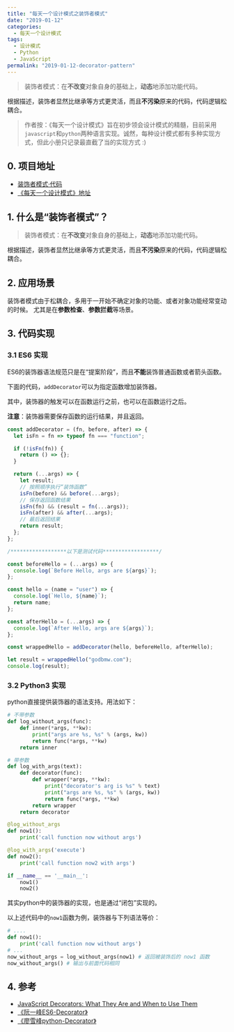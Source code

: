 ```yaml
---
title: "每天一个设计模式之装饰者模式"
date: "2019-01-12"
categories:
  - 每天一个设计模式
tags:
  - 设计模式
  - Python
  - JavaScript
permalink: "2019-01-12-decorator-pattern"
---
```


> 装饰者模式：在**不改变**对象自身的基础上，**动态**地添加功能代码。

根据描述，装饰者显然比继承等方式更灵活，而且**不污染**原来的代码，代码逻辑松耦合。

<!-- more -->

> 作者按：《每天一个设计模式》旨在初步领会设计模式的精髓，目前采用`javascript`和`python`两种语言实现。诚然，每种设计模式都有多种实现方式，但此小册只记录最直截了当的实现方式 :)

## 0. 项目地址

- [装饰者模式·代码](https://github.com/dongyuanxin/design-pattern-demos/tree/master/decorator_pattern)
- [《每天一个设计模式》地址](https://godbmw.com/categories/%E6%AF%8F%E5%A4%A9%E4%B8%80%E4%B8%AA%E8%AE%BE%E8%AE%A1%E6%A8%A1%E5%BC%8F)

## 1. 什么是“装饰者模式”？

> 装饰者模式：在**不改变**对象自身的基础上，**动态**地添加功能代码。  

根据描述，装饰者显然比继承等方式更灵活，而且**不污染**原来的代码，代码逻辑松耦合。

## 2. 应用场景

装饰者模式由于松耦合，多用于一开始不确定对象的功能、或者对象功能经常变动的时候。
尤其是在**参数检查**、**参数拦截**等场景。

## 3. 代码实现

### 3.1 ES6 实现

ES6的装饰器语法规范只是在“提案阶段”，而且**不能**装饰普通函数或者箭头函数。

下面的代码，`addDecorator`可以为指定函数增加装饰器。

其中，装饰器的触发可以在函数运行之前，也可以在函数运行之后。

**注意**：装饰器需要保存函数的运行结果，并且返回。

```javascript
const addDecorator = (fn, before, after) => {
  let isFn = fn => typeof fn === "function";

  if (!isFn(fn)) {
    return () => {};
  }

  return (...args) => {
    let result;
    // 按照顺序执行“装饰函数”
    isFn(before) && before(...args);
    // 保存返回函数结果
    isFn(fn) && (result = fn(...args));
    isFn(after) && after(...args);
    // 最后返回结果
    return result;
  };
};

/******************以下是测试代码******************/

const beforeHello = (...args) => {
  console.log(`Before Hello, args are ${args}`);
};

const hello = (name = "user") => {
  console.log(`Hello, ${name}`);
  return name;
};

const afterHello = (...args) => {
  console.log(`After Hello, args are ${args}`);
};

const wrappedHello = addDecorator(hello, beforeHello, afterHello);

let result = wrappedHello("godbmw.com");
console.log(result);
```

### 3.2 Python3 实现

python直接提供装饰器的语法支持。用法如下：

```python
# 不带参数
def log_without_args(func):
    def inner(*args, **kw):
        print("args are %s, %s" % (args, kw))
        return func(*args, **kw)
    return inner

# 带参数
def log_with_args(text):
    def decorator(func):
        def wrapper(*args, **kw):
            print("decorator's arg is %s" % text)
            print("args are %s, %s" % (args, kw))
            return func(*args, **kw)
        return wrapper
    return decorator

@log_without_args
def now1():
    print('call function now without args')

@log_with_args('execute')
def now2():
    print('call function now2 with args')

if __name__ == '__main__':
    now1()
    now2()
```

其实python中的装饰器的实现，也是通过“闭包”实现的。

以上述代码中的`now1`函数为例，装饰器与下列语法等价：

```python
# ....
def now1():
    print('call function now without args')
# ... 
now_without_args = log_without_args(now1) # 返回被装饰后的 now1 函数
now_without_args() # 输出与前面代码相同
```


## 4. 参考

- [JavaScript Decorators: What They Are and When to Use Them](https://www.sitepoint.com/javascript-decorators-what-they-are/)
- [《阮一峰ES6-Decorator》](http://es6.ruanyifeng.com/#docs/decorator)
- [《廖雪峰python-Decorator》](https://www.liaoxuefeng.com/wiki/0014316089557264a6b348958f449949df42a6d3a2e542c000/0014318435599930270c0381a3b44db991cd6d858064ac0000)